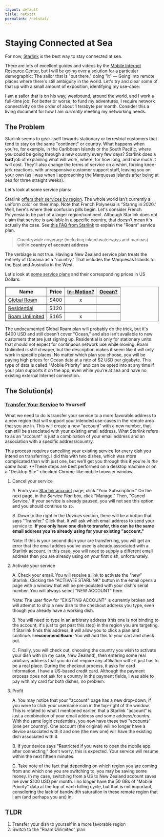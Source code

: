 ```yaml
---
layout: default
title: netstat
permalink: /netstat/
---
```


# Staying Connected at Sea

For now, [Starlink](https://www.starlink.com/) is the best way to stay connected at sea.

There are lots of excellent guides and videos by the [Mobile Internet Resource Center](https://www.rvmobileinternet.com/guides/alternatives-to-starlink/), but I will be going over a solution for a particular demographic: The sailor that is "out there," doing "it" — Going into remote places where there's still ambiguity in the world. Let's try and clear some of that up with a small amount of exposition, identifying my use-case:

I am a sailor that is on his way, westbound, around the world, and I work a full-time job. For better or worse, to fund my adventures, I require network connectivity on the order of about 1 terabyte per month. Consider this a living document for how I am *currently* meeting my networking needs.

## The Problem

Starlink seems to gear itself towards stationary or terrestrial customers that tend to stay on the same "continent" or country. What happens when you're, for example, in the Caribbean Islands or the South Pacific, where you could be going through a new country every few days? Starlink does a **bad** job of explaining what will work, where, for how long, and how much it will cost. They'll also change the terms of service on a whim, forcing knee-jerk reactions, with unresponsive customer support staff, leaving you on your own (as I was when I approaching the Marquesas Islands after being at sea for three straight weeks).

Let's look at some service plans:

Starlink [offers their services by region](https://www.starlink.com/us/map). The whole world isn't currently a uniform color on their map. Note that French Polynesia is "Staring in 2026." Well, here's where their confusion pills begin. Let's consider French Polynesia to be part of a larger region/continent. Although Starlink does not claim that service is available in a specific country, that doesn't mean it's actually the case. See [this FAQ from Starlink](https://www.starlink.com/support/article/dd5b43b5-20e1-b29b-2d7d-a7ffd0541988) to explain the "Roam" service plan.

>Countrywide coverage (including inland waterways and marinas) within **country of account address**

The verbiage is not true. Having a New Zealand service plan treats the entirety of Oceania as a "country." That includes the Marquesas Islands to the East and Australia in the West.

Let's look at [some service plans](https://www.starlink.com/service-plans) and their corresponding prices in US Dollars:

<table border="1">
  <tr>
    <th>Name</th><th>Price</th><th><a href="https://www.starlink.com/support/article/50e933eb-54f5-1a77-cc85-c6c8325564cf">In-Motion?</a></th><th><a href="https://www.starlink.com/support/article/09b6cfbe-503a-bacb-6d2d-93222a828b97">Ocean?</a></th>
  </tr>
  <tr>
    <td><a href="https://www.rvmobileinternet.com/guides/starlink-rv-boat/#Roam_Service_Plans">Global Roam</a></td><td>$400</td><td align="center">x</td><td></td>
  </tr>
  <tr>
    <td><a href="https://www.starlink.com/support/article/6e0a6781-d9e6-8cc1-153e-763daa011f9a">Residential</a></td><td>$120</td><td align="center"></td><td></td>
  </tr>
  <tr>
    <td><a href="https://www.starlink.com/support/article/dd5b43b5-20e1-b29b-2d7d-a7ffd0541988">Roam Unlimited</a></td><td>$165</td><td align="center">x</td><td></td>
  </tr>
</table>

The undocumented Global Roam plan will probably do the trick, but it's $400 USD and still doesn't cover "Ocean," and also isn't available to new customers that are just signing up. Residential is only for stationary units that should not expect for continuous network use while moving. Roam Unlimited is still cheaper, but the description makes it seem like it will only work in specific places. No matter which plan you choose, you will be paying high prices for Ocean data at a rate of $2 USD per gigabyte. This type of data is called "Mobile Priority" and can be opted into at any time if your plan supports it on the app, even while you're at sea and have no existing external Internet connection. 

## The Solution(s)

### [Transfer Your Service](https://www.starlink.com/support/article/f3cad923-ed28-f957-365c-787f8fe2e4a2) to Yourself

What we need to do is transfer your service to a more favorable address to a new region that will support your intended use-cases in the remote area that you are in. This will create a new "account" with a new number, that can still be associated with your existing email address. What Starlink refers to as an "account" is just a combination of your email address and an association with a specific address/country.

This process requires cancelling your existing service for every dish you intend on transferring. I did this with two dishes, which was more complicated than with just one, but we'll get you through this if you're *in the same boat*. **These steps are best performed on a desktop machine or on a "Desktop Site"-checked Chrome-like mobile browser window.

1. Cancel your service

    A. From your [Starlink account](https://www.starlink.com/account) page, click "Your Subscription." On the next page, in the *Service Plan* box, click "Manage." Then, "Cancel Service." If your service is already paused, you will not see this option and you should continue to `1b`.

    B. Down to the right in the *Devices* section, there will be a button that says "Transfer." Click that. It will ask which email address to send your service to. **If you only have one dish to transfer, this can be the same email address you're already using for your existing "account."**
      
    Note: If this is your second dish your are transferring, you will get an error that the email addres you've used is already associated with a Starlink account. In this case, you will need to supply a different email address than you are already using on your first dish, unfortunately.

2. Activate your service
    
    A. Check your email. You will receive a link to activate the "new" Starlink. Clicking the "ACTIVATE STARLINK" button in the email opens a page with a window that will be pre-poulated with your dish's serial number. You will always select "NEW ACCOUNT" here.

    Note: The user flow for "EXISTING ACCOUNT" is currently broken and will attempt to ship a new dish to the checkout address you type, even though you already have a working dish.

    B. You will need to type in an arbitrary address (this one is not binding to the account; it's just to get past this step) in the region you are targeting. If Starlink finds this address, it will allow you to click a plan and continue. **I recommend Roam**. You will add this to your cart and check out.

    C. Finally, you will check out, choosing the country you wish to activate your dish with (in my case, New Zealand), then entering some real arbitrary address that you do not require any affiliation with; it just has to be a real place. During the checkout process, it asks for card information. I have a US-based credit card. Although the payment process does not ask for a country in the payment fields, I was able to pay with my card for both dishes, no problem.

3. Profit

    A. You may notice that your "account" page has a new drop-down, if you were to click your username icon in the top-right of the window. This is related to what I mentioned earlier, that a Starlink "account" is just a combination of your email address and some address/country. With the same login credentials, you now have these two "accounts" (one per country). One account (the original) will no longer have a device associated with it and one (the new one) will have the existing dish associated with it.

    B. If your device says "Restricted if you were to open the mobile app after connecting," don't worry, this is expected. Your service will resume within the next fifteen minutes.

    C. Take note of the fact that depending on which region you are coming from and which one you are switching to, you may be saving some money. In my case, switching from a US to New Zealand account saves me over $100 USD per month. I no longer have the 50 GBs of "Mobile Priority" data at the top of each billing cycle, but that is not important, consdiering the lack of bandwidth saturation in these remote region that I am (and perhaps you are) in.

## TLDR

1. Transfer your dish to yourself in a more favorable region
2. Switch to the "Roam Unlimited" plan

